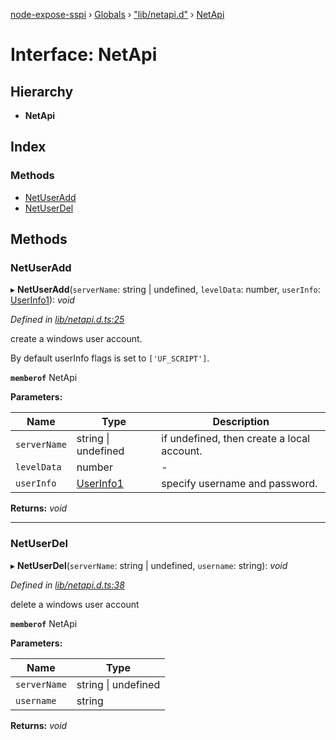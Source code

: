[node-expose-sspi](../README.md) › [Globals](../globals.md) › ["lib/netapi.d"](../modules/_lib_netapi_d_.md) › [NetApi](_lib_netapi_d_.netapi.md)

# Interface: NetApi

## Hierarchy

* **NetApi**

## Index

### Methods

* [NetUserAdd](_lib_netapi_d_.netapi.md#netuseradd)
* [NetUserDel](_lib_netapi_d_.netapi.md#netuserdel)

## Methods

###  NetUserAdd

▸ **NetUserAdd**(`serverName`: string | undefined, `levelData`: number, `userInfo`: [UserInfo1](_lib_netapi_d_.userinfo1.md)): *void*

*Defined in [lib/netapi.d.ts:25](https://github.com/jlguenego/node-expose-sspi/blob/93b1415/lib/netapi.d.ts#L25)*

create a windows user account.

By default userInfo flags is set to `['UF_SCRIPT']`.

**`memberof`** NetApi

**Parameters:**

Name | Type | Description |
------ | ------ | ------ |
`serverName` | string &#124; undefined | if undefined, then create a local account. |
`levelData` | number | - |
`userInfo` | [UserInfo1](_lib_netapi_d_.userinfo1.md) | specify username and password. |

**Returns:** *void*

___

###  NetUserDel

▸ **NetUserDel**(`serverName`: string | undefined, `username`: string): *void*

*Defined in [lib/netapi.d.ts:38](https://github.com/jlguenego/node-expose-sspi/blob/93b1415/lib/netapi.d.ts#L38)*

delete a windows user account

**`memberof`** NetApi

**Parameters:**

Name | Type |
------ | ------ |
`serverName` | string &#124; undefined |
`username` | string |

**Returns:** *void*

